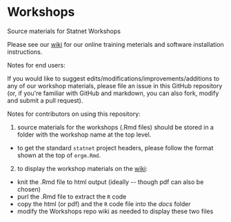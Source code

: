 # Workshops
Source materials for Statnet Workshops

Please see our [wiki](https://github.com/statnet/Workshops/wiki) for our online training meterials and software installation instructions.

Notes for end users:

If you would like to suggest edits/modifications/improvements/additions to any of our workshop materials, please file an issue in this GitHub repository (or, if you're familiar with GitHub and markdown, you can also fork, modify and submit a pull request).

Notes for contributors on using this repository:

1. source materials for the workshops (.Rmd files) should be stored in a folder with the workshop name at the top level.

* to get the standard `statnet` project headers, please follow the format shown at the top of `ergm.Rmd`.

2. to display the workshop materials on the [wiki](https://github.com/statnet/Workshops/wiki):

* knit the .Rmd file to html output (ideally -- though pdf can also be chosen)
* purl the .Rmd file to extract the `R` code
* copy the html (or pdf) and the `R` code file into the _docs_ folder
* modify the Workshops repo wiki as needed to display these two files
